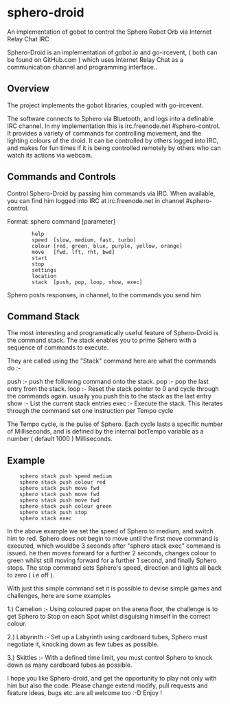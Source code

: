 # sphero-droid
An implementation of gobot to control the Sphero Robot Orb via Internet Relay Chat IRC

Sphero-Droid is an implementation of gobot.io and go-ircevent, ( both can be found on GitHub.com ) which uses
Internet Relay Chat as a communication channel and programming interface..

Overview
--------
The project implements the gobot libraries, coupled with go-ircevent.

The software connects to Sphero via Bluetooth, and logs into a definable IRC channel.
In my implementation this is irc.freenode.net #sphero-control.
It provides a variety of commands for controlling movement, and the lighting colours of the droid.
It can be controlled by others logged into IRC, and makes for fun times if it is being controlled
remotely by others who can watch its actions via webcam.

Commands and Controls
---------------------
Control Sphero-Droid by passing him commands via IRC.
When available, you can find him logged into IRC at irc.freenode.net in channel #sphero-control.

Format: sphero command [parameter] 
            
            help
            speed  [slow, medium, fast, turbo]
            colour [red, green, blue, purple, yellow, orange]
            move   [fwd, lft, rht, bwd]
            start
            stop
            settings
            location
            stack  [push, pop, loop, show, exec]
            
Sphero posts responses, in channel, to the commands you send him

Command Stack
-------------
The most interesting and programatically useful feature of Sphero-Droid is the command stack.
The stack enables you to prime Sphero with a sequence of commands to execute.

They are called using the "Stack" command here are what the commands do :-

push  :- push the following command onto the stack.
pop   :- pop the last entry from the stack.
loop  :- Reset the stack pointer to 0 and cycle through the commands again. usually you push this to the stack as the last entry
show  :- List the current stack entries
exec  :- Execute the stack. This iterates through the command set one instruction per Tempo cycle

The Tempo cycle, is the pulse of Sphero. Each cycle lasts a specific number of Milliseconds, and is defined by the internal
botTempo variable as a number ( default 1000 ) Milliseconds.

Example
-------
        sphero stack push speed medium
        sphero stack push colour red
        sphero stack push move fwd
        sphero stack push move fwd
        sphero stack push move fwd
        sphero stack push colour green
        sphero stack push stop
        sphero stack exec

In the above example we set the speed of Sphero to medium, and switch him to red.
Sphero does not begin to move until the first move command is executed, which wouldbe 3 seconds after "sphero stack exec"
command is issued. he then moves forward for a further 2 seconds, changes colour to green whilst still moving forward for 
a further 1 second, and finally Sphero stops. The stop command sets Sphero's speed, direction and lights all back
to zero ( i.e off ).

With just this simple command set it is possible to devise simple games and challenges, here are some examples

1.) Camelion  :-  Using coloured paper on the arena floor, the challenge is to get Sphero to Stop on each Spot whilst
                  disguising himself in the correct colour.
                  
2.) Labyrinth :-  Set up a Labyrinth using cardboard tubes, Sphero must negotiate it, knocking down as few tubes as possible.

3.) Skittles  :-  With a defined time limit, you must control Sphero to knock down as many cardboard tubes as possible.

I hope you like Sphero-droid, and get the opportunity to play not only with him but also the code. Please change extend modify,
pull requests and feature ideas, bugs etc..are all welcome too :-D Enjoy !
